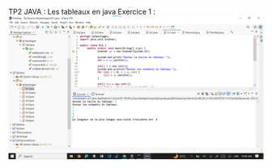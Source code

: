 TP2 JAVA :
Les tableaux en java 
Exercice 1 :
![image alt](https://github.com/laouysalma/Tp2Java/blob/main/image.png?raw=true)
